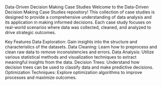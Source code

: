 Data-Driven Decision Making Case Studies
Welcome to the Data-Driven Decision Making Case Studies repository! This collection of case studies is designed to provide a comprehensive understanding of data analysis and its application in making informed decisions. Each case study focuses on real-world scenarios where data was collected, cleaned, and analyzed to drive strategic outcomes.

Key Features
Data Exploration: Gain insights into the structure and characteristics of the datasets.
Data Cleaning: Learn how to preprocess and clean raw data to remove inconsistencies and errors.
Data Analysis: Utilize various statistical methods and visualization techniques to extract meaningful insights from the data.
Decision Trees: Understand how decision trees can be used to classify data and make predictive decisions.
Optimization Techniques: Explore optimization algorithms to improve processes and maximize outcomes.
